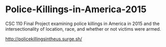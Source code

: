 # Police-Killings-in-America-2015
CSC 110 Final Project examining police killings in America in 2015 and the intersectionality of location, race, and whether or not victims were armed.

http://policekillingsintheus.surge.sh/
